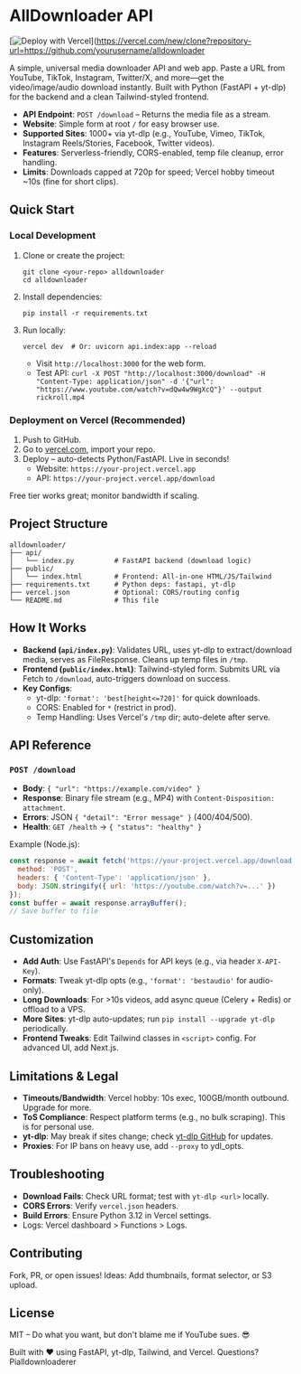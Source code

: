 # AllDownloader API

[![Deploy with Vercel](https://vercel.com/button)](https://vercel.com/new/clone?repository-url=https://github.com/yourusername/alldownloader

A simple, universal media downloader API and web app. Paste a URL from YouTube, TikTok, Instagram, Twitter/X, and more—get the video/image/audio download instantly. Built with Python (FastAPI + yt-dlp) for the backend and a clean Tailwind-styled frontend.

- **API Endpoint**: `POST /download` – Returns the media file as a stream.
- **Website**: Simple form at root `/` for easy browser use.
- **Supported Sites**: 1000+ via yt-dlp (e.g., YouTube, Vimeo, TikTok, Instagram Reels/Stories, Facebook, Twitter videos).
- **Features**: Serverless-friendly, CORS-enabled, temp file cleanup, error handling.
- **Limits**: Downloads capped at 720p for speed; Vercel hobby timeout ~10s (fine for short clips).

## Quick Start

### Local Development
1. Clone or create the project:
   ```
   git clone <your-repo> alldownloader
   cd alldownloader
   ```
   
2. Install dependencies:
   ```
   pip install -r requirements.txt
   ```

3. Run locally:
   ```
   vercel dev  # Or: uvicorn api.index:app --reload
   ```
   - Visit `http://localhost:3000` for the web form.
   - Test API: `curl -X POST "http://localhost:3000/download" -H "Content-Type: application/json" -d '{"url": "https://www.youtube.com/watch?v=dQw4w9WgXcQ"}' --output rickroll.mp4`

### Deployment on Vercel (Recommended)
1. Push to GitHub.
2. Go to [vercel.com](https://vercel.com), import your repo.
3. Deploy – auto-detects Python/FastAPI. Live in seconds!
   - Website: `https://your-project.vercel.app`
   - API: `https://your-project.vercel.app/download`

Free tier works great; monitor bandwidth if scaling.

## Project Structure
```
alldownloader/
├── api/
│   └── index.py          # FastAPI backend (download logic)
├── public/
│   └── index.html        # Frontend: All-in-one HTML/JS/Tailwind
├── requirements.txt      # Python deps: fastapi, yt-dlp
├── vercel.json           # Optional: CORS/routing config
└── README.md             # This file
```

## How It Works
- **Backend (`api/index.py`)**: Validates URL, uses yt-dlp to extract/download media, serves as FileResponse. Cleans up temp files in `/tmp`.
- **Frontend (`public/index.html`)**: Tailwind-styled form. Submits URL via Fetch to `/download`, auto-triggers download on success.
- **Key Configs**:
  - yt-dlp: `'format': 'best[height<=720]'` for quick downloads.
  - CORS: Enabled for `*` (restrict in prod).
  - Temp Handling: Uses Vercel's `/tmp` dir; auto-delete after serve.

## API Reference
### `POST /download`
- **Body**: `{ "url": "https://example.com/video" }`
- **Response**: Binary file stream (e.g., MP4) with `Content-Disposition: attachment`.
- **Errors**: JSON `{ "detail": "Error message" }` (400/404/500).
- **Health**: `GET /health` → `{ "status": "healthy" }`

Example (Node.js):
```js
const response = await fetch('https://your-project.vercel.app/download', {
  method: 'POST',
  headers: { 'Content-Type': 'application/json' },
  body: JSON.stringify({ url: 'https://youtube.com/watch?v=...' })
});
const buffer = await response.arrayBuffer();
// Save buffer to file
```

## Customization
- **Add Auth**: Use FastAPI's `Depends` for API keys (e.g., via header `X-API-Key`).
- **Formats**: Tweak yt-dlp opts (e.g., `'format': 'bestaudio'` for audio-only).
- **Long Downloads**: For >10s videos, add async queue (Celery + Redis) or offload to a VPS.
- **More Sites**: yt-dlp auto-updates; run `pip install --upgrade yt-dlp` periodically.
- **Frontend Tweaks**: Edit Tailwind classes in `<script>` config. For advanced UI, add Next.js.

## Limitations & Legal
- **Timeouts/Bandwidth**: Vercel hobby: 10s exec, 100GB/month outbound. Upgrade for more.
- **ToS Compliance**: Respect platform terms (e.g., no bulk scraping). This is for personal use.
- **yt-dlp**: May break if sites change; check [yt-dlp GitHub](https://github.com/yt-dlp/yt-dlp) for updates.
- **Proxies**: For IP bans on heavy use, add `--proxy` to ydl_opts.

## Troubleshooting
- **Download Fails**: Check URL format; test with `yt-dlp <url>` locally.
- **CORS Errors**: Verify `vercel.json` headers.
- **Build Errors**: Ensure Python 3.12 in Vercel settings.
- Logs: Vercel dashboard > Functions > Logs.

## Contributing
Fork, PR, or open issues! Ideas: Add thumbnails, format selector, or S3 upload.

## License
MIT – Do what you want, but don't blame me if YouTube sues. 😎

Built with ❤️ using FastAPI, yt-dlp, Tailwind, and Vercel. Questions? Pialldownloaderer
